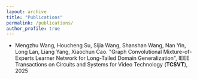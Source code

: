 ```yaml
---
layout: archive
title: "Publications"
permalink: /publications/
author_profile: true
---
```


+ Mengzhu Wang, Houcheng Su, Sijia Wang, Shanshan Wang, Nan Yin, Long Lan, Liang Yang, Xiaochun Cao. "Graph Convolutional Mixture-of-Experts Learner Network for Long-Tailed Domain Generalization", IEEE Transactions on Circuits and Systems for Video Technology (**TCSVT**), 2025
